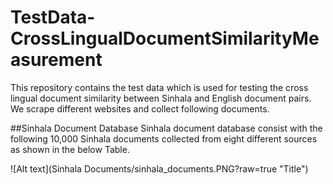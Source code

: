 # TestData-CrossLingualDocumentSimilarityMeasurement
This repository contains the test data which is used for testing the cross lingual document similarity between Sinhala and English document pairs.
We scrape different websites and collect following documents.

##Sinhala Document Database
Sinhala document database consist with the following 10,000 Sinhala documents collected from eight different sources as shown in the below Table.

![Alt text](Sinhala Documents/sinhala_documents.PNG?raw=true "Title")